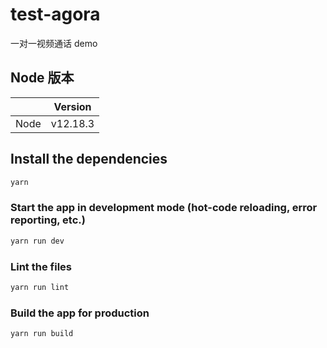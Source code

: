 # test-agora

一对一视频通话 demo

## Node 版本

|               | Version                     |
|---------------|-----------------------------|
| Node          | v12.18.3                    |

## Install the dependencies
```bash
yarn
```

### Start the app in development mode (hot-code reloading, error reporting, etc.)
```bash
yarn run dev
```

### Lint the files
```bash
yarn run lint
```

### Build the app for production
```bash
yarn run build
```
